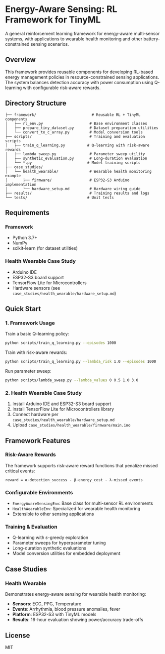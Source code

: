 # Energy-Aware Sensing: RL Framework for TinyML

A general reinforcement learning framework for energy-aware multi-sensor systems, with applications to wearable health monitoring and other battery-constrained sensing scenarios.

## Overview

This framework provides reusable components for developing RL-based energy management policies in resource-constrained sensing applications. The system balances detection accuracy with power consumption using Q-learning with configurable risk-aware rewards.

## Directory Structure

```
├── framework/                         # Reusable RL + TinyML components
│   ├── rl_env.py                     # Base environment classes
│   ├── prepare_tiny_dataset.py       # Dataset preparation utilities
│   └── convert_to_c_array.py         # Model conversion tools
├── scripts/                          # Training and evaluation scripts
│   ├── train_q_learning.py          # Q-learning with risk-aware rewards
│   ├── lambda_sweep.py               # Parameter sweep utility
│   ├── synthetic_evaluation.py       # Long-duration evaluation
│   └── *.py                         # Model training scripts
├── case_studies/
│   └── health_wearable/              # Wearable health monitoring example
│       ├── firmware/                 # ESP32-S3 Arduino implementation
│       └── hardware_setup.md         # Hardware wiring guide
├── results/                          # Training results and logs
└── tests/                           # Unit tests
```

## Requirements

### Framework
- Python 3.7+
- NumPy
- scikit-learn (for dataset utilities)

### Health Wearable Case Study
- Arduino IDE
- ESP32-S3 board support
- TensorFlow Lite for Microcontrollers
- Hardware sensors (see `case_studies/health_wearable/hardware_setup.md`)

## Quick Start

### 1. Framework Usage

Train a basic Q-learning policy:
```bash
python scripts/train_q_learning.py --episodes 1000
```

Train with risk-aware rewards:
```bash
python scripts/train_q_learning.py --lambda_risk 1.0 --episodes 1000
```

Run parameter sweep:
```bash
python scripts/lambda_sweep.py --lambda_values 0 0.5 1.0 3.0
```

### 2. Health Wearable Case Study

1. Install Arduino IDE and ESP32-S3 board support
2. Install TensorFlow Lite for Microcontrollers library
3. Connect hardware per `case_studies/health_wearable/hardware_setup.md`
4. Upload `case_studies/health_wearable/firmware/main.ino`

## Framework Features

### Risk-Aware Rewards
The framework supports risk-aware reward functions that penalize missed critical events:
```
reward = α·detection_success - β·energy_cost - λ·missed_events
```

### Configurable Environments
- `EnergyAwareSensingEnv`: Base class for multi-sensor RL environments
- `HealthWearableEnv`: Specialized for wearable health monitoring
- Extensible to other sensing applications

### Training & Evaluation
- Q-learning with ε-greedy exploration
- Parameter sweeps for hyperparameter tuning
- Long-duration synthetic evaluations
- Model conversion utilities for embedded deployment

## Case Studies

### Health Wearable
Demonstrates energy-aware sensing for wearable health monitoring:
- **Sensors**: ECG, PPG, Temperature
- **Events**: Arrhythmia, blood pressure anomalies, fever
- **Platform**: ESP32-S3 with TinyML models
- **Results**: 16-hour evaluation showing power/accuracy trade-offs

## License

MIT
